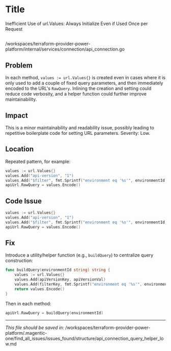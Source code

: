 # Title

Inefficient Use of url.Values: Always Initialize Even if Used Once per Request

##

/workspaces/terraform-provider-power-platform/internal/services/connection/api_connection.go

## Problem

In each method, `values := url.Values{}` is created even in cases where it is only used to add a couple of fixed query parameters, and then immediately encoded to the URL's `RawQuery`. Inlining the creation and setting could reduce code verbosity, and a helper function could further improve maintainability.

## Impact

This is a minor maintainability and readability issue, possibly leading to repetitive boilerplate code for setting URL parameters. Severity: Low.

## Location

Repeated pattern, for example:

```go
values := url.Values{}
values.Add("api-version", "1")
values.Add("$filter", fmt.Sprintf("environment eq '%s'", environmentId))
apiUrl.RawQuery = values.Encode()
```

## Code Issue

```go
values := url.Values{}
values.Add("api-version", "1")
values.Add("$filter", fmt.Sprintf("environment eq '%s'", environmentId))
apiUrl.RawQuery = values.Encode()
```

## Fix

Introduce a utility/helper function (e.g., `buildQuery`) to centralize query construction:

```go
func buildQuery(environmentId string) string {
    values := url.Values{}
    values.Add(apiVersionKey, apiVersionVal)
    values.Add(filterKey, fmt.Sprintf("environment eq '%s'", environmentId))
    return values.Encode()
}
```
Then in each method:

```go
apiUrl.RawQuery = buildQuery(environmentId)
```

---

*This file should be saved in:*
/workspaces/terraform-provider-power-platform/.magentic-one/find_all_issues/issues_found/structure/api_connection_query_helper_low.md
